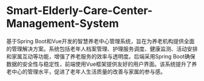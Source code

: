 # Smart-Elderly-Care-Center-Management-System
基于Spring Boot和Vue开发的智慧养老中心管理系统，旨在为养老机构提供全面的管理解决方案。系统包括老年人档案管理、护理服务调度、健康监测、活动安排和家属互动等功能，增强了养老服务的效率与透明度。后端采用Spring Boot确保数据的安全性与稳定性，前端使用Vue框架提供友好的用户界面。该系统提升了养老中心的管理水平，促进了老年人生活质量的改善与家属的参与感。
